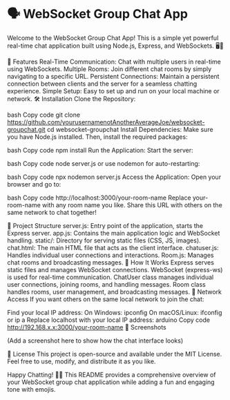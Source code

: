 # 🗣️ WebSocket Group Chat App

Welcome to the WebSocket Group Chat App! This is a simple yet powerful real-time chat application built using Node.js, Express, and WebSockets. 🖥️💬

🚀 Features
Real-Time Communication: Chat with multiple users in real-time using WebSockets.
Multiple Rooms: Join different chat rooms by simply navigating to a specific URL.
Persistent Connections: Maintain a persistent connection between clients and the server for a seamless chatting experience.
Simple Setup: Easy to set up and run on your local machine or network.
🛠️ Installation
Clone the Repository:

bash
Copy code
git clone https://github.com/yourusernamenotAnotherAverageJoe/websocket-groupchat.git
cd websocket-groupchat
Install Dependencies:
Make sure you have Node.js installed. Then, install the required packages:

bash
Copy code
npm install
Run the Application:
Start the server:

bash
Copy code
node server.js
or use nodemon for auto-restarting:

bash
Copy code
npx nodemon server.js
Access the Application:
Open your browser and go to:

bash
Copy code
http://localhost:3000/your-room-name
Replace your-room-name with any room name you like. Share this URL with others on the same network to chat together!

📂 Project Structure
server.js: Entry point of the application, starts the Express server.
app.js: Contains the main application logic and WebSocket handling.
static/: Directory for serving static files (CSS, JS, images).
chat.html: The main HTML file that acts as the client interface.
chatuser.js: Handles individual user connections and interactions.
Room.js: Manages chat rooms and broadcasting messages.
🧠 How It Works
Express serves static files and manages WebSocket connections.
WebSocket (express-ws) is used for real-time communication.
ChatUser class manages individual user connections, joining rooms, and handling messages.
Room class handles rooms, user management, and broadcasting messages.
📡 Network Access
If you want others on the same local network to join the chat:

Find your local IP address:
On Windows: ipconfig
On macOS/Linux: ifconfig or ip a
Replace localhost with your local IP address:
arduino
Copy code
http://192.168.x.x:3000/your-room-name
📸 Screenshots

(Add a screenshot here to show how the chat interface looks)

📝 License
This project is open-source and available under the MIT License. Feel free to use, modify, and distribute it as you like.

Happy Chatting! 💬🎉
This README provides a comprehensive overview of your WebSocket group chat application while adding a fun and engaging tone with emojis.
